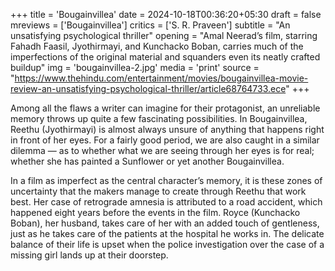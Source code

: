 +++
title = 'Bougainvillea'
date = 2024-10-18T00:36:20+05:30
draft = false
mreviews = ['Bougainvillea']
critics = ['S. R. Praveen']
subtitle = "An unsatisfying psychological thriller"
opening = "Amal Neerad’s film, starring Fahadh Faasil, Jyothirmayi, and Kunchacko Boban, carries much of the imperfections of the original material and squanders even its neatly crafted buildup"
img = 'bougainvillea-2.jpg'
media = 'print'
source = "https://www.thehindu.com/entertainment/movies/bougainvillea-movie-review-an-unsatisfying-psychological-thriller/article68764733.ece"
+++

Among all the flaws a writer can imagine for their protagonist, an unreliable memory throws up quite a few fascinating possibilities. In Bougainvillea, Reethu (Jyothirmayi) is almost always unsure of anything that happens right in front of her eyes. For a fairly good period, we are also caught in a similar dilemma — as to whether what we are seeing through her eyes is for real; whether she has painted a Sunflower or yet another Bougainvillea.

In a film as imperfect as the central character’s memory, it is these zones of uncertainty that the makers manage to create through Reethu that work best. Her case of retrograde amnesia is attributed to a road accident, which happened eight years before the events in the film. Royce (Kunchacko Boban), her husband, takes care of her with an added touch of gentleness, just as he takes care of the patients at the hospital he works in. The delicate balance of their life is upset when the police investigation over the case of a missing girl lands up at their doorstep.
